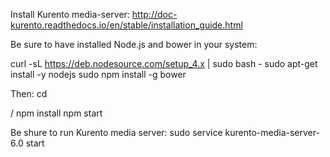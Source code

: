 Install Kurento media-server: http://doc-kurento.readthedocs.io/en/stable/installation_guide.html

Be sure to have installed Node.js and bower in your system:

curl -sL https://deb.nodesource.com/setup_4.x | sudo bash -
sudo apt-get install -y nodejs
sudo npm install -g bower

Then:
cd <main directory with server.js>/
npm install
npm start

Be shure to run Kurento media server:
sudo service kurento-media-server-6.0 start